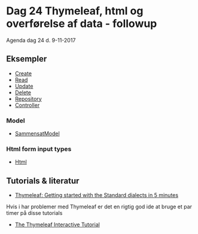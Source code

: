 # Dag 24 Thymeleaf, html og overførelse af data - followup
Agenda dag 24 d. 9-11-2017

## Eksempler
* [Create](https://github.com/dat17v1/2_24_Thymeleaf_followup/blob/master/create.md)
* [Read](https://github.com/dat17v1/2_24_Thymeleaf_followup/blob/master/read.md)
* [Update](https://github.com/dat17v1/2_24_Thymeleaf_followup/blob/master/update.md)
* [Delete](https://github.com/dat17v1/2_24_Thymeleaf_followup/blob/master/delete.md)
* [Repository](https://github.com/dat17v1/2_24_Thymeleaf_followup/blob/master/repository.md)
* [Controller](https://github.com/dat17v1/2_24_Thymeleaf_followup/blob/master/controller.md)

### Model
* [SammensatModel](https://github.com/dat17v1/2_24_Thymeleaf_followup/blob/master/SammensatModel.md)

### Html form input types
* [Html](https://github.com/dat17v1/2_24_Thymeleaf_followup/blob/master/html.md)

## Tutorials & literatur
* [Thymeleaf: Getting started with the Standard dialects in 5 minutes](http://www.thymeleaf.org/doc/articles/standarddialect5minutes.html)

Hvis i har problemer med Thymeleaf er det en rigtig god ide at bruge et par timer på disse tutorials    
* [The Thymeleaf Interactive Tutorial](http://itutorial.thymeleaf.org/)

